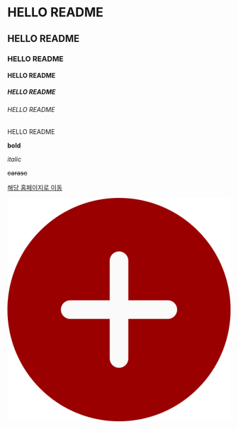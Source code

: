 # HELLO README
## HELLO README
### HELLO README
#### HELLO README
##### HELLO README
###### HELLO README
HELLO README

**bold**

*italic*

~~earase~~

[해당 홈페이지로 이동](http://3.128.95.115:8080)

![이미지 참조 불가](./src/images/plus.png)

<!-- 
공백은
한 줄 띔

줄 넘김은

두 줄 띔

볼드체, 이탤릭, 취소선은 제목 동시적용 불가
-->